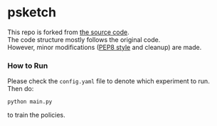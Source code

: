 # psketch

This repo is forked from [the source code](https://github.com/jacobandreas/psketch).  
The code structure mostly follows the original code.  
However, minor modifications ([PEP8 style](https://www.python.org/dev/peps/pep-0008/) and cleanup) are made. 

### How to Run
Please check the `config.yaml` file to denote which experiment to run.  
Then do:
```
python main.py
```
to train the policies.
